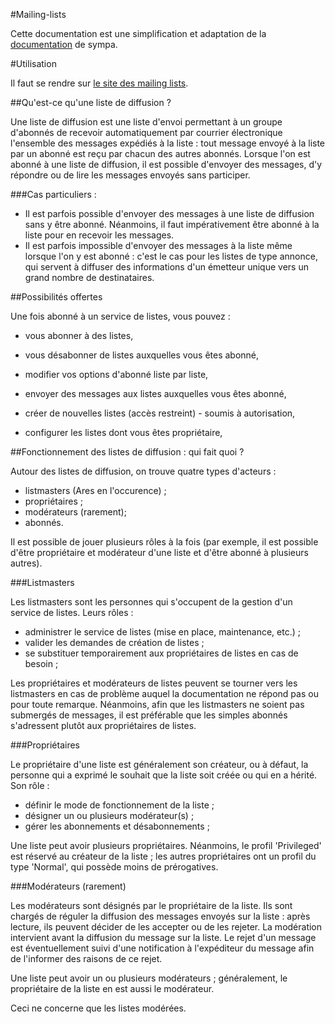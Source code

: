 #Mailing-lists

Cette documentation est une simplification et adaptation de la [documentation](http://listes.ares-ensiie.eu/wws/help/introduction) de sympa.

#Utilisation



Il faut se rendre sur [le site des mailing lists](http://listes.ares-ensiie.eu/wws).



##Qu'est-ce qu'une liste de diffusion ?

Une liste de diffusion est une liste d'envoi permettant à un groupe d'abonnés de recevoir automatiquement par courrier électronique l'ensemble des messages expédiés à la liste : tout message envoyé à la liste par un abonné est reçu par chacun des autres abonnés. Lorsque l'on est abonné à une liste de diffusion, il est possible d'envoyer des messages, d'y répondre ou de lire les messages envoyés sans participer.

###Cas particuliers :

-   Il est parfois possible d'envoyer des messages à une liste de diffusion sans y être abonné. Néanmoins, il faut impérativement être abonné à la liste pour en recevoir les messages.
-  Il est parfois impossible d'envoyer des messages à la liste même lorsque l'on y est abonné : c'est le cas pour les listes de type annonce, qui servent à diffuser des informations d'un émetteur unique vers un grand nombre de destinataires.





##Possibilités offertes

Une fois abonné à un service de listes, vous pouvez :

   - vous abonner à des listes,
       
   - vous désabonner de listes auxquelles vous êtes abonné,
    
   - modifier vos options d'abonné liste par liste,

   - envoyer des messages aux listes auxquelles vous êtes abonné,
        
   - créer de nouvelles listes (accès restreint) - soumis à autorisation,
   
   - configurer les listes dont vous êtes propriétaire,


##Fonctionnement des listes de diffusion : qui fait quoi ?

Autour des listes de diffusion, on trouve quatre types d'acteurs :

   - listmasters (Ares en l'occurence) ;
   - propriétaires ;
   - modérateurs (rarement);
   - abonnés.

Il est possible de jouer plusieurs rôles à la fois (par exemple, il est possible d'être propriétaire et modérateur d'une liste et d'être abonné à plusieurs autres).

###Listmasters

Les listmasters sont les personnes qui s'occupent de la gestion d'un service de listes. Leurs rôles :

   - administrer le service de listes (mise en place, maintenance, etc.) ;
   - valider les demandes de création de listes ;
   - se substituer temporairement aux propriétaires de listes en cas de besoin ; 

Les propriétaires et modérateurs de listes peuvent se tourner vers les listmasters en cas de problème auquel la documentation ne répond pas ou pour toute remarque. Néanmoins, afin que les listmasters ne soient pas submergés de messages, il est préférable que les simples abonnés s'adressent plutôt aux propriétaires de listes.

###Propriétaires

Le propriétaire d'une liste est généralement son créateur, ou à défaut, la personne qui a exprimé le souhait que la liste soit créée ou qui en a hérité. Son rôle :

   - définir le mode de fonctionnement de la liste ;
   - désigner un ou plusieurs modérateur(s) ;
   - gérer les abonnements et désabonnements ;

Une liste peut avoir plusieurs propriétaires. Néanmoins, le profil 'Privileged' est réservé au créateur de la liste ; les autres propriétaires ont un profil du type 'Normal', qui possède moins de prérogatives.


###Modérateurs (rarement)

Les modérateurs sont désignés par le propriétaire de la liste. Ils sont chargés de réguler la diffusion des messages envoyés sur la liste : après lecture, ils peuvent décider de les accepter ou de les rejeter. La modération intervient avant la diffusion du message sur la liste. Le rejet d'un message est éventuellement suivi d'une notification à l'expéditeur du message afin de l'informer des raisons de ce rejet.

Une liste peut avoir un ou plusieurs modérateurs ; généralement, le propriétaire de la liste en est aussi le modérateur.

Ceci ne concerne que les listes modérées.

